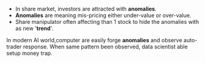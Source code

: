 * In share market, investors are attracted with **anomalies**.
* **Anomalies** are meaning mis-pricing either under-value or over-value.
* Share manipulator often affecting than 1 stock to hide the anomalies with as new '**trend**'.

In modern AI world,computer are easily forge **anomalies** and observe auto-trader response. When same pattern been observed, data scientist able setup money trap.